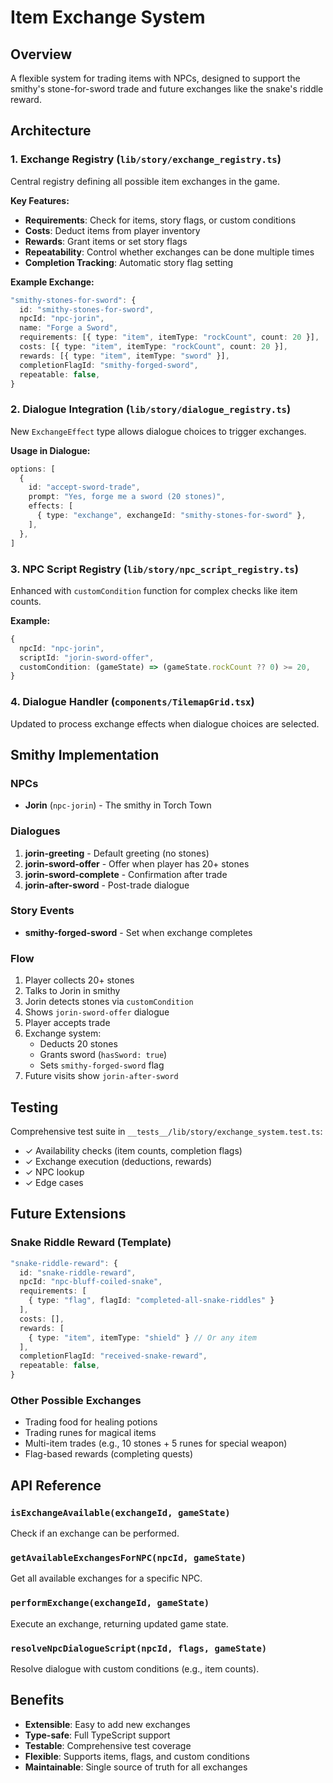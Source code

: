 # Item Exchange System

## Overview
A flexible system for trading items with NPCs, designed to support the smithy's stone-for-sword trade and future exchanges like the snake's riddle reward.

## Architecture

### 1. Exchange Registry (`lib/story/exchange_registry.ts`)
Central registry defining all possible item exchanges in the game.

**Key Features:**
- **Requirements**: Check for items, story flags, or custom conditions
- **Costs**: Deduct items from player inventory
- **Rewards**: Grant items or set story flags
- **Repeatability**: Control whether exchanges can be done multiple times
- **Completion Tracking**: Automatic story flag setting

**Example Exchange:**
```typescript
"smithy-stones-for-sword": {
  id: "smithy-stones-for-sword",
  npcId: "npc-jorin",
  name: "Forge a Sword",
  requirements: [{ type: "item", itemType: "rockCount", count: 20 }],
  costs: [{ type: "item", itemType: "rockCount", count: 20 }],
  rewards: [{ type: "item", itemType: "sword" }],
  completionFlagId: "smithy-forged-sword",
  repeatable: false,
}
```

### 2. Dialogue Integration (`lib/story/dialogue_registry.ts`)
New `ExchangeEffect` type allows dialogue choices to trigger exchanges.

**Usage in Dialogue:**
```typescript
options: [
  {
    id: "accept-sword-trade",
    prompt: "Yes, forge me a sword (20 stones)",
    effects: [
      { type: "exchange", exchangeId: "smithy-stones-for-sword" },
    ],
  },
]
```

### 3. NPC Script Registry (`lib/story/npc_script_registry.ts`)
Enhanced with `customCondition` function for complex checks like item counts.

**Example:**
```typescript
{
  npcId: "npc-jorin",
  scriptId: "jorin-sword-offer",
  customCondition: (gameState) => (gameState.rockCount ?? 0) >= 20,
}
```

### 4. Dialogue Handler (`components/TilemapGrid.tsx`)
Updated to process exchange effects when dialogue choices are selected.

## Smithy Implementation

### NPCs
- **Jorin** (`npc-jorin`) - The smithy in Torch Town

### Dialogues
1. **jorin-greeting** - Default greeting (no stones)
2. **jorin-sword-offer** - Offer when player has 20+ stones
3. **jorin-sword-complete** - Confirmation after trade
4. **jorin-after-sword** - Post-trade dialogue

### Story Events
- **smithy-forged-sword** - Set when exchange completes

### Flow
1. Player collects 20+ stones
2. Talks to Jorin in smithy
3. Jorin detects stones via `customCondition`
4. Shows `jorin-sword-offer` dialogue
5. Player accepts trade
6. Exchange system:
   - Deducts 20 stones
   - Grants sword (`hasSword: true`)
   - Sets `smithy-forged-sword` flag
7. Future visits show `jorin-after-sword`

## Testing
Comprehensive test suite in `__tests__/lib/story/exchange_system.test.ts`:
- ✓ Availability checks (item counts, completion flags)
- ✓ Exchange execution (deductions, rewards)
- ✓ NPC lookup
- ✓ Edge cases

## Future Extensions

### Snake Riddle Reward (Template)
```typescript
"snake-riddle-reward": {
  id: "snake-riddle-reward",
  npcId: "npc-bluff-coiled-snake",
  requirements: [
    { type: "flag", flagId: "completed-all-snake-riddles" }
  ],
  costs: [],
  rewards: [
    { type: "item", itemType: "shield" } // Or any item
  ],
  completionFlagId: "received-snake-reward",
  repeatable: false,
}
```

### Other Possible Exchanges
- Trading food for healing potions
- Trading runes for magical items
- Multi-item trades (e.g., 10 stones + 5 runes for special weapon)
- Flag-based rewards (completing quests)

## API Reference

### `isExchangeAvailable(exchangeId, gameState)`
Check if an exchange can be performed.

### `getAvailableExchangesForNPC(npcId, gameState)`
Get all available exchanges for a specific NPC.

### `performExchange(exchangeId, gameState)`
Execute an exchange, returning updated game state.

### `resolveNpcDialogueScript(npcId, flags, gameState)`
Resolve dialogue with custom conditions (e.g., item counts).

## Benefits
- **Extensible**: Easy to add new exchanges
- **Type-safe**: Full TypeScript support
- **Testable**: Comprehensive test coverage
- **Flexible**: Supports items, flags, and custom conditions
- **Maintainable**: Single source of truth for all exchanges
